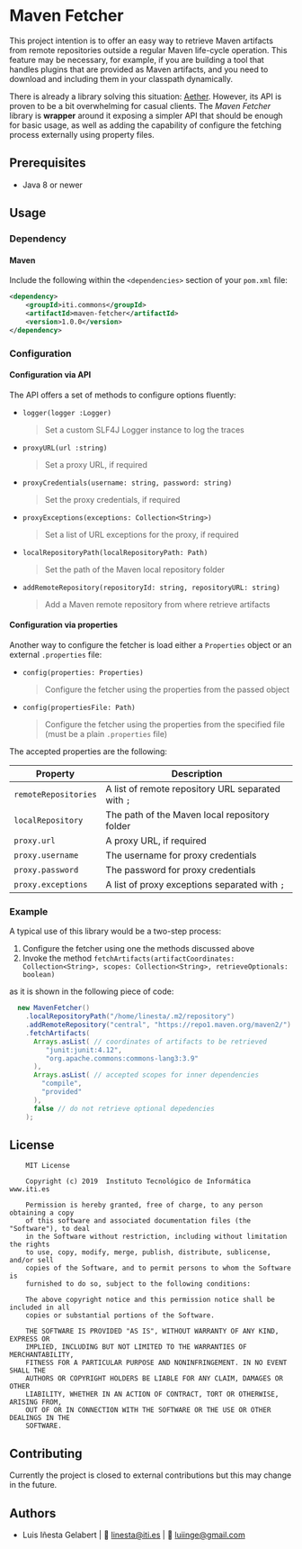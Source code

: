 # Maven Fetcher

This project intention is to offer an easy way to retrieve Maven artifacts from remote repositories outside a regular 
Maven life-cycle operation. This feature may be necessary, for example, if you are building a tool that handles plugins
that are provided as Maven artifacts, and you need to download and including them in your classpath dynamically.

There is already a library solving this situation: [Aether]. However, its API is proven to be a bit overwhelming 
for casual clients. The *Maven Fetcher* library is **wrapper** around it exposing a simpler API that should be enough for
basic usage, as well as adding the capability of configure the fetching process externally using property files.


## Prerequisites
- Java 8 or newer

## Usage

### Dependency

#### Maven
Include the following within the `<dependencies>` section of your `pom.xml` file:
```xml
<dependency>
    <groupId>iti.commons</groupId>
    <artifactId>maven-fetcher</artifactId>
    <version>1.0.0</version>
</dependency>
```


### Configuration

#### Configuration via API

The API offers a set of methods to configure options fluently:

- `logger(logger :Logger)`
    
  > Set a custom SLF4J Logger instance to log the traces  
   
- `proxyURL(url :string)`

  > Set a proxy URL, if required
     
- `proxyCredentials(username: string, password: string)`

  > Set the proxy credentials, if required
  
- `proxyExceptions(exceptions: Collection<String>)`

  > Set a list of URL exceptions for the proxy, if required  

- `localRepositoryPath(localRepositoryPath: Path)`

  > Set the path of the Maven local repository folder    

- `addRemoteRepository(repositoryId: string, repositoryURL: string)`

  > Add a Maven remote repository from where retrieve artifacts

#### Configuration via properties 

Another way to configure the fetcher is load either a `Properties` object or an external  `.properties` file:
 
- `config(properties: Properties)`

   >  Configure the fetcher using the properties from the passed object

- `config(propertiesFile: Path)`

   >  Configure the fetcher using the properties from the specified file (must be a plain `.properties` file)
   
The accepted properties are the following:

| Property             | Description                                        |
| -------------------- | -------------------------------------------------- |
| `remoteRepositories` | A list of remote repository URL separated with `;` |
| `localRepository`    | The path of the Maven local repository folder      |
| `proxy.url`          | A proxy URL, if required                           |
| `proxy.username`     | The username for proxy credentials                 |
| `proxy.password`     | The password for proxy credentials                 |
| `proxy.exceptions`   | A list of proxy exceptions separated with `;`      |



### Example

A typical use of this library would be a two-step process:
1. Configure the fetcher using one the methods discussed above
1. Invoke the method  `fetchArtifacts(artifactCoordinates: Collection<String>, scopes: Collection<String>, retrieveOptionals: boolean)`

as it is shown in the following piece of code:
```java
  new MavenFetcher()
    .localRepositoryPath("/home/linesta/.m2/repository")
    .addRemoteRepository("central", "https://repo1.maven.org/maven2/")
    .fetchArtifacts(
      Arrays.asList( // coordinates of artifacts to be retrieved
         "junit:junit:4.12",
         "org.apache.commons:commons-lang3:3.9"
      ),
      Arrays.asList( // accepted scopes for inner dependencies
        "compile",
        "provided"
      ),
      false // do not retrieve optional depedencies     
    );       
```


## License
```
    MIT License

    Copyright (c) 2019  Instituto Tecnológico de Informática www.iti.es

    Permission is hereby granted, free of charge, to any person obtaining a copy
    of this software and associated documentation files (the "Software"), to deal
    in the Software without restriction, including without limitation the rights
    to use, copy, modify, merge, publish, distribute, sublicense, and/or sell
    copies of the Software, and to permit persons to whom the Software is
    furnished to do so, subject to the following conditions:

    The above copyright notice and this permission notice shall be included in all
    copies or substantial portions of the Software.

    THE SOFTWARE IS PROVIDED "AS IS", WITHOUT WARRANTY OF ANY KIND, EXPRESS OR
    IMPLIED, INCLUDING BUT NOT LIMITED TO THE WARRANTIES OF MERCHANTABILITY,
    FITNESS FOR A PARTICULAR PURPOSE AND NONINFRINGEMENT. IN NO EVENT SHALL THE
    AUTHORS OR COPYRIGHT HOLDERS BE LIABLE FOR ANY CLAIM, DAMAGES OR OTHER
    LIABILITY, WHETHER IN AN ACTION OF CONTRACT, TORT OR OTHERWISE, ARISING FROM,
    OUT OF OR IN CONNECTION WITH THE SOFTWARE OR THE USE OR OTHER DEALINGS IN THE
    SOFTWARE.
```


## Contributing
Currently the project is closed to external contributions but this may change in the future.

## Authors
- Luis Iñesta Gelabert  |  :email: <linesta@iti.es> | :email: <luiinge@gmail.com>


[Aether]: https://projects.eclipse.org/projects/technology.aether
